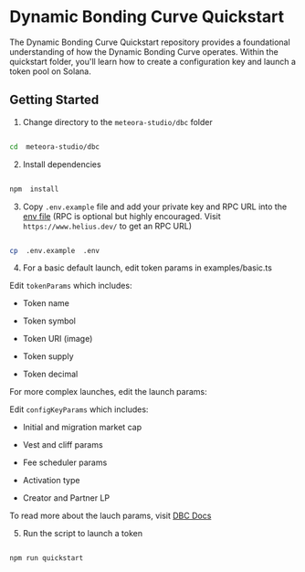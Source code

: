 

# Dynamic Bonding Curve Quickstart

  

The Dynamic Bonding Curve Quickstart repository provides a foundational understanding of how the Dynamic Bonding Curve operates. Within the quickstart folder, you'll learn how to create a configuration key and launch a token pool on Solana.

  

## Getting Started

  
1. Change directory to the `meteora-studio/dbc` folder

```bash

cd  meteora-studio/dbc

```

2. Install dependencies

```bash

npm  install

```

3. Copy `.env.example` file and add your private key and RPC URL into the [env file](./../../.env) (RPC is optional but highly encouraged. Visit `https://www.helius.dev/` to get an RPC URL)

```bash

cp  .env.example  .env

```

4. For a basic default launch, edit token params in examples/basic.ts

  

Edit `tokenParams` which includes:

- Token name

- Token symbol

- Token URI (image)

- Token supply

- Token decimal

  

For more complex launches, edit the launch params:

  

Edit `configKeyParams` which includes:

- Initial and migration market cap

- Vest and cliff params

- Fee scheduler params

- Activation type

- Creator and Partner LP

  

To read more about the lauch params, visit [DBC Docs](https://docs.meteora.ag/product-overview/dynamic-bonding-curve-dbc-overview/customizable-pool-configuration)

  

5. Run the script to launch a token


```bash

npm run quickstart

```